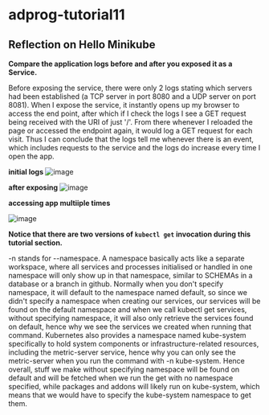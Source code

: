 # adprog-tutorial11

## Reflection on Hello Minikube

**Compare the application logs before and after you exposed it as a Service.**

Before exposing the service, there were only 2 logs stating which servers had been established (a TCP server in port 8080 and a UDP server on port 8081). When I expose the service, it instantly opens up my browser to access the end point, after which if I check the logs I see a GET request being received with the URI of just '/'. From there whenever I reloaded the page or accessed the endpoint again, it would log a GET request for each visit. Thus I can conclude that the logs tell me whenever there is an event, which includes requests to the service and the logs do increase every time I open the app.

**initial logs**
![image](https://github.com/Sirered/adprog-tutorial11/assets/126568984/dcc1f223-dce7-4cec-bcd5-3d0a2e9d8d23)

**after exposing**
![image](https://github.com/Sirered/adprog-tutorial11/assets/126568984/6f05f123-e459-4652-9574-e5ec0a782634)

**accessing app multiiple times**

![image](https://github.com/Sirered/adprog-tutorial11/assets/126568984/822718dd-71fa-4cea-9372-3ac24c86c220)

**Notice that there are two versions of `kubectl get` invocation during this tutorial section.**

-n stands for --namespace. A namespace basically acts like a separate workspace, where all services and processes initialised or handled in one namespace will only show up in that namespace, similar to SCHEMAs in a database or a branch in github. Normally when you don't specify namespace, it will default to the namespace named default, so since we didn't specify a namespace when creating our services, our services will be found on the default namespace and when we call kubectl get services, without specifying namespace, it will also only retrieve the services found on default, hence why we see the services we created when running that command. Kubernetes also provides a namespace named kube-system specifically to hold system components or infrastructure-related resources, including the metric-server service, hence why you can only see the metric-server when you run the command with -n kube-system. Hence overall, stuff we make without specifying namespace will be found on default and will be fetched when we run the get with no namespace specified, while packages and addons will likely run on kube-system, which means that we would have to specify the kube-system namespace to get them.

